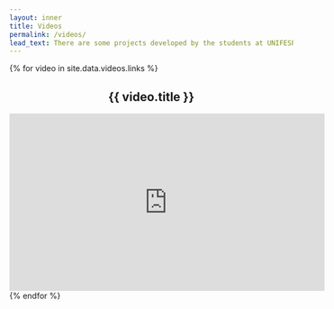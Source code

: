 ```yaml
---
layout: inner
title: Videos
permalink: /videos/
lead_text: There are some projects developed by the students at UNIFESP
---
```

{% for video in site.data.videos.links %}

<center>
<h2>{{ video.title }}</h2>
<iframe width="560" height="315" src="https://www.youtube.com/embed/{{ video.id }}" frameborder="0" allowfullscreen></iframe>
</center>
{% endfor %}
